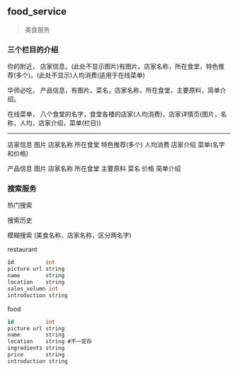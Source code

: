 ## food_service

> 美食服务

### 三个栏目的介绍

你的附近， 店家信息，(此处不显示图片)有图片。店家名称，所在食堂，特色推荐(多个)。(此处不显示)人均消费(适用于在线菜单)

华师必吃， 产品信息，有图片。菜名，店家名称，所在食堂，主要原料，简单介绍。

在线菜单， 八个食堂的名字，食堂各楼的店家(人均消费)，店家详情页(图片，名称，人均，店家介绍，菜单(栏目))

----------
店家信息 图片 店家名称 所在食堂 特色推荐(多个) 人均消费 店家介绍 菜单(名字和价格)

产品信息 图片 店家名称 所在食堂 主要原料  菜名 价格 简单介绍

### 搜索服务

热门搜索

搜索历史

模糊搜索 (美食名称，店家名称，区分两名字)

restaurant
```sql
id          int
picture url string
name        string
location    string
sales_volumn int
introduction string
```

food
```sql
id          int
picture url string
name        string
location    string #不一定存
ingredients string
price       string
introduction string
```